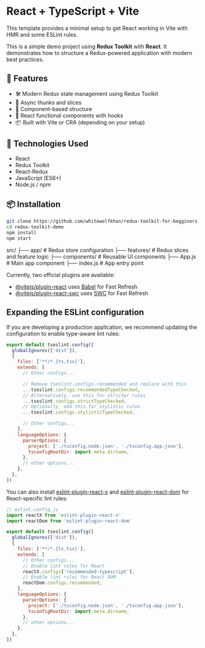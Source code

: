 # React + TypeScript + Vite

This template provides a minimal setup to get React working in Vite with HMR and some ESLint rules.

This is a simple demo project using **Redux Toolkit** with **React**. It demonstrates how to structure a Redux-powered application with modern best practices.

## 📁 Features

- 🛠️ Modern Redux state management using Redux Toolkit
- 🔄 Async thunks and slices
- 🧩 Component-based structure
- 🚀 React functional components with hooks
- 📦 Built with Vite or CRA (depending on your setup)

## 🧰 Technologies Used

- React
- Redux Toolkit
- React-Redux
- JavaScript (ES6+)
- Node.js / npm

## 📦 Installation

```bash
git clone https://github.com/whitewolfkhan/redux-toolkit-for-begginers.git
cd redux-toolkit-demo
npm install
npm start
```

src/
├── app/                # Redux store configuration
├── features/           # Redux slices and feature logic
├── components/         # Reusable UI components
├── App.js              # Main app component
├── index.js            # App entry point



Currently, two official plugins are available:

- [@vitejs/plugin-react](https://github.com/vitejs/vite-plugin-react/blob/main/packages/plugin-react) uses [Babel](https://babeljs.io/) for Fast Refresh
- [@vitejs/plugin-react-swc](https://github.com/vitejs/vite-plugin-react/blob/main/packages/plugin-react-swc) uses [SWC](https://swc.rs/) for Fast Refresh

## Expanding the ESLint configuration

If you are developing a production application, we recommend updating the configuration to enable type-aware lint rules:

```js
export default tseslint.config([
  globalIgnores(['dist']),
  {
    files: ['**/*.{ts,tsx}'],
    extends: [
      // Other configs...

      // Remove tseslint.configs.recommended and replace with this
      ...tseslint.configs.recommendedTypeChecked,
      // Alternatively, use this for stricter rules
      ...tseslint.configs.strictTypeChecked,
      // Optionally, add this for stylistic rules
      ...tseslint.configs.stylisticTypeChecked,

      // Other configs...
    ],
    languageOptions: {
      parserOptions: {
        project: ['./tsconfig.node.json', './tsconfig.app.json'],
        tsconfigRootDir: import.meta.dirname,
      },
      // other options...
    },
  },
])
```

You can also install [eslint-plugin-react-x](https://github.com/Rel1cx/eslint-react/tree/main/packages/plugins/eslint-plugin-react-x) and [eslint-plugin-react-dom](https://github.com/Rel1cx/eslint-react/tree/main/packages/plugins/eslint-plugin-react-dom) for React-specific lint rules:

```js
// eslint.config.js
import reactX from 'eslint-plugin-react-x'
import reactDom from 'eslint-plugin-react-dom'

export default tseslint.config([
  globalIgnores(['dist']),
  {
    files: ['**/*.{ts,tsx}'],
    extends: [
      // Other configs...
      // Enable lint rules for React
      reactX.configs['recommended-typescript'],
      // Enable lint rules for React DOM
      reactDom.configs.recommended,
    ],
    languageOptions: {
      parserOptions: {
        project: ['./tsconfig.node.json', './tsconfig.app.json'],
        tsconfigRootDir: import.meta.dirname,
      },
      // other options...
    },
  },
])
```
